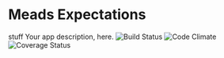 # Meads Expectations
stuff
Your app description, here.
![Build Status](https://codeship.com/projects/eb6ca340-267d-0134-df97-76330feb89c7/status?branch=master)
![Code Climate](https://codeclimate.com/github/hgospodarek/meads_expectations.png)
![Coverage Status](https://coveralls.io/repos/hgospodarek/meads_expectations/badge.png)
